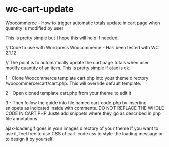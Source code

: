 wc-cart-update
==============

Woocommerce - How to trigger automatic totals update in cart page when quantity is modified by user 

This is pretty simple but I hope this will help if needed.

// Code to use with Wordpress Woocommerce - Has been tested with WC 2.1.12

// The point is to automatically update the cart page totals when user modify quantity of an item. This is pretty simple if ajax is ok.

1 - Clone Woocommerce template cart.php into your theme directory /woocommerce/cart/cart.php. This will override default template.

2 - Open cloned template cart.php from your theme to edit it 

3 - Then follow the guide into file named cart-code.php by inserting snippets as indicated inside with comments.
    DO NOT REPLACE THE WHOLE CODE IN CART.PHP
    Juste add snippets where they go as described in php file annotations.

ajax-loader.gif goes in your images directory of your theme
If you want to use it, feel free to use CSS of cart-code.css to style the loading message or to design it by yourself.

